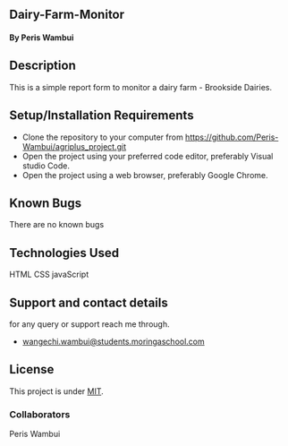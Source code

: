 ## Dairy-Farm-Monitor
####  By Peris Wambui
## Description
This is a simple report form to monitor a dairy farm - Brookside Dairies.
## Setup/Installation Requirements
* Clone the repository to your computer from 
        https://github.com/Peris-Wambui/agriplus_project.git
* Open the project using your preferred code editor, preferably Visual studio Code.
* Open the project using a web browser, preferably Google Chrome.
## Known Bugs
There are no known bugs
## Technologies Used
HTML 
CSS
javaScript
## Support and contact details
for any query or support reach me through.
* wangechi.wambui@students.moringaschool.com
## License
This project is under [MIT](LICENSE).
### Collaborators
Peris Wambui